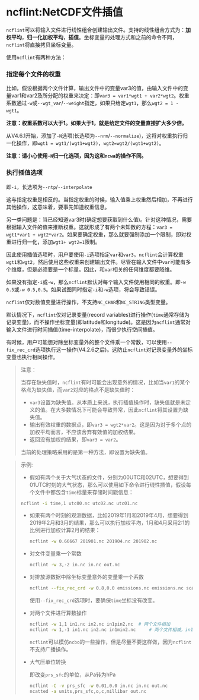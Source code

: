 # ncflint:NetCDF文件插值


`ncflint`可以将输入文件进行线性组合创建输出文件。支持的线性组合方式为：**加权平均**，**归一化加权平均**，**插值**。坐标变量的处理方式和之前的命令不同，`ncflint`将直接拷贝坐标变量。

使用`ncflint`有两种方法：

### **指定每个文件的权重**

  比如，假设根据两个文件计算，输出文件中的变量var3的值，由输入文件中的变量var1和var2及所分配的权重来决定：即`var3 = var1*wgt1 + var2*wgt2`。权重系数通过`-w`或`--wgt_var`/`--weight`指定，如果只给定`wgt1`，那么`wgt2 = 1 - wgt1`。

  **注意：权重系数可以大于1。如果大于1，就是给定文件的变量直接扩大多少倍。**

  从V4.6.1开始，添加了`-N`选项(长选项为`--nrm`/`--normalize`)，这将对权重执行归一化操作，即`wgt1 = wgt1/(wgt1+wgt2)`，`wgt2=wgt2/(wgt1+wgt2)`。

  **注意：请小心使用`-N`归一化选项，因为这和`ncwa`的操作不同。**

### **执行插值选项**
  即`-i`，长选项为`--ntp`/`--interpolate`

  这与指定权重是相反的。当指定权重的时候，输入值乘上权重然后相加，不再进行其他操作，这意味着，要事先知道权重信息。

  另一类问题是：当已经知道var3时(确定想要获取到什么值)。针对这种情况，需要根据输入文件的值来推断权重。这就形成了有两个未知数的方程：`var3 = wgt1*var1 + wgt2*var2`。如果要确定权重，那么就要强制添加一个限制，即对权重进行归一化，添加`wgt1+ wgt2=1`限制。

  因此使用插值选项时，用户要使用`-i`选项指定`var`和`var3`。`ncflint`会计算权重`wgt1`和`wgt2`，然后使用这些权重来创建输出文件。尽管在输入文件中`var`可能有多个维度，但是必须要是一个标量。因此，和`var`相关的任何维度都要降维。



如果没有指定`-i`或`-w`，那么`ncflint`默认对每个输入文件使用相同的权重。即`-w 0.5`或`-w 0.5,0.5`。如果试图同时指定`-i`和`-w`选项，将会导致错误。

`ncflint`仅对数值变量进行操作，不支持`NC_CHAR`和`NC_STRING`类型变量。

默认情况下，`ncflint`仅对记录变量(record variables)进行操作(`time`通常存储为记录变量)，而不操作坐标变量(即latitude和longitude)。这是因为`ncflint`通常对输入文件进行时间插值(time-interpolate)，而很少执行空间插值。

有时候，用户可能想对除坐标变量外的整个文件乘一个常数，可以使用`--fix_rec_crd`选项执行这一操作(V4.2.6之后)。这防止`ncflint`对记录变量外的坐标变量也执行相同操作。


  > 注意：
  >
  > 当存在缺失值时，`ncflint`有时可能会出现意外的情况，比如当`var1`的某个格点为缺失值，而`var2`对应的格点不是缺失值时：
  >
  > * `var3`设置为缺失值。从本质上来说，执行插值操作时，缺失值就是未定义的值。在大多数情况下可能会导致异常，因此`ncflint`将其设置为缺失值。
  > * 输出有效权重的数据点，即`var3 = wgt2*var2`。这是因为对于多个点的加权平均而言，不应该舍弃有效值的加权结果。
  > * 返回没有加权的结果，即`var3 = var2`。
  >
  > 当前的处理策略采用的是第一种方法，即设置为缺失值。

  > 示例:
  >
  > * 假如有两个关于大气状态的文件，分别为00UTC和02UTC，想要得到01UTC时刻的大气状态，那么可以使用如下命令进行线性插值，假设每个文件中都包含`time`标量来存储时间戳信息：
  >
  > ```bash
  > ncflint -i time,1 utc00.nc utc02.nc utc01.nc
  > ```
  >
  > * 如果有两个时刻的观测数据，比如2019年1月和2019年4月，想要得到2019年2月和3月的结果，那么可以执行加权平均，1月和4月采用2:1的比例进行加权计算2月的结果：
  >
  >   ```bash
  >   ncflint -w 0.66667 201901.nc 201904.nc 201902.nc
  >   ```
  >
  > * 对文件变量乘一个常数
  >
  >   ```bash
  >   ncflint -w 3,-2 in.nc in.nc out.nc
  >   ```
  >
  > * 对排放源数据中除坐标变量意外的变量乘一个系数
  >
  >   ```bash
  >   ncflint --fix_rec_crd -w 0.8,0.0 emissions.nc emissions.nc scaled_emissions.nc
  >   ```
  >
  >   使用`--fix_rec_crd`选项时，要确保`time`坐标没有改变。
  >
  > * 对两个文件进行算数操作
  >
  >   ```bash
  >   ncflint -w 1,1 in1.nc in2.nc in1pin2.nc  # 两个文件相加
  >   ncflint -w 1,-1 in1.nc in2.nc in1min2.nc     # 两个文件相减，in1 - in2
  >   ```
  >
  >   `ncflint`可以模仿`ncbo`的一些操作，但是尽量不要这样做，因为`ncflint`不支持广播操作。
  >
  > * 大气压单位转换
  >
  >   即改变`prs_sfc`的单位，从Pa转为hPa
  >
  >   ```bash
  >   ncflint -C -v prs_sfc -w 0.01,0.0 in.nc in.nc out.nc
  >   ncatted -a units,prs_sfc,o,c,millibar out.nc
  >   ```



